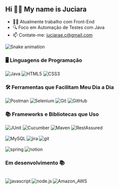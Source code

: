    <h2 align="left">Hi 🙋‍♀️ My name is Juciara </h2>
  
- 👩‍💻 Atualmente trabalho com Front-End  
- 🔍 Foco em Automação de Testes com Java  
- 📫 Contate-me: juciarae.c@gmail.com  


![Snake animation](https://github.com/LuigiGF/LuigiGF/blob/output/github-contribution-grid-snake.svg)


### 🖥️ Linguagens de Programação  
<div align="left">  
  <img align="center" alt="Java" src="https://img.shields.io/badge/Java-ED8B00?style=for-the-badge&logo=openjdk&logoColor=white" />  
  <img align="center" alt="HTML5" src="https://img.shields.io/badge/HTML-239120?style=for-the-badge&logo=html5&logoColor=white" />  
  <img align="center" alt="CSS3" src="https://img.shields.io/badge/CSS-239120?style=for-the-badge&logo=css3&logoColor=white" />  
</div>  

### 🛠️ Ferramentas que Facilitam Meu Dia a Dia  
<div align="left">  
  <img align="center" alt="Postman" src="https://img.shields.io/badge/Postman-FF6C37?style=for-the-badge&logo=postman&logoColor=white" />  
  <img align="center" alt="Selenium" src="https://img.shields.io/badge/Selenium-43B02A?style=for-the-badge&logo=selenium&logoColor=white" />  
  <img align="center" alt="Git" src="https://img.shields.io/badge/Git-F05032?style=for-the-badge&logo=git&logoColor=white" />  
  <img align="center" alt="GitHub" src="https://img.shields.io/badge/GitHub-181717?style=for-the-badge&logo=github&logoColor=white" />  
</div>  

### 📚 Frameworks e Bibliotecas que Uso  
<div align="left">  
  <img align="center" alt="JUnit" src="https://img.shields.io/badge/JUnit-25A162?style=for-the-badge&logo=junit5&logoColor=white" />  
  <img align="center" alt="Cucumber" src="https://img.shields.io/badge/Cucumber-23D96C?style=for-the-badge&logo=cucumber&logoColor=white" />  
  <img align="center" alt="Maven" src="https://img.shields.io/badge/Maven-C71A36?style=for-the-badge&logo=apachemaven&logoColor=white" />  
  <img align="center" alt="RestAssured" src="https://img.shields.io/badge/RestAssured-005571?style=for-the-badge&logo=rest-assured&logoColor=white" />  
</div>  

  
  <div><br/>
    <img align="left" alt="MySQL" src="https://img.shields.io/badge/MySQL-00000F?style=for-the-badge&logo=mysql&logoColor=white" />
    <img align="left" alt="jira" src="https://img.shields.io/badge/Jira-0052CC?style=for-the-badge&logo=Jira&logoColor=white"/>
    <img align="left" alt="git" src="https://img.shields.io/badge/GIT-E44C30?style=for-the-badge&logo=git&logoColor=white"/>
  </div><br/>
  
  <div><br/>
    <img align="left" alt="spring" src="https://img.shields.io/badge/Spring-6DB33F?style=for-the-badge&logo=spring&logoColor=white" />
    <img align="left" alt="notion" src="https://img.shields.io/badge/Notion-000000?style=for-the-badge&logo=notion&logoColor=white"/>
  </div><br/>
</div>

  
  ### Em desenvolvimento 📚
  <div><br/>
    <img align="left" alt="javascript" src="https://img.shields.io/badge/JavaScript-F7DF1E?style=for-the-badge&logo=javascript&logoColor=black" />
    <img align="left" alt="node.js" src="https://img.shields.io/badge/Node.js-43853D?style=for-the-badge&logo=node.js&logoColor=white" />
    <img align="left" alt="Amazon_AWS" src="https://img.shields.io/badge/Amazon_AWS-232F3E?style=for-the-badge&logo=amazon-aws&logoColor=white" />
     
  </div><br/>
</div>
